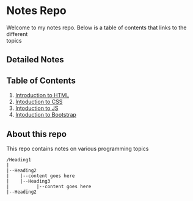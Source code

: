 # Notes Repo

Welcome to my notes repo. Below is a table of contents that links to the different  
topics


## Detailed Notes



## Table of Contents
1. [Introduction to HTML](html.md)
2. [Intoduction to CSS](css.md)
3. [Intoduction to JS](js.md)
4. [Intoduction to Bootstrap](bootstrap.md)



## About this repo

This repo contains notes on various programming topics













```
/Heading1
|
|--Heading2
|    |--content goes here
|    |--Heading3
|          |--content goes here
|--Heading2
```